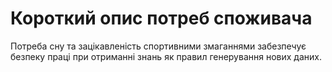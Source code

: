 # Короткий опис потреб споживача
Потреба сну та зацікавленість спортивними змаганнями забезпечує безпеку праці при отриманні знань як правил генерування нових даних.
